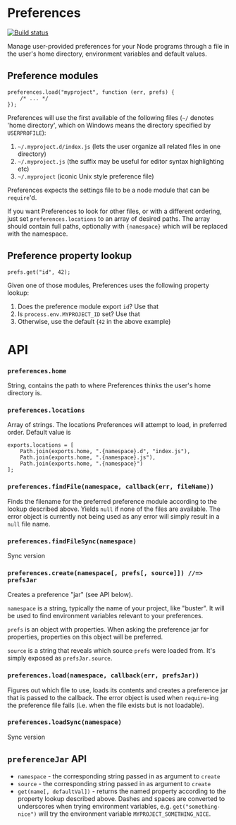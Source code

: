 # Preferences

[![Build status](https://secure.travis-ci.org/busterjs/preferences.png?branch=master)](http://travis-ci.org/busterjs/preferences)

Manage user-provided preferences for your Node programs through a file in the
user's home directory, environment variables and default values.

## Preference modules

    preferences.load("myproject", function (err, prefs) {
        /* ... */
    });

Preferences will use the first available of the following files (`~/` denotes
'home directory', which on Windows means the directory specified by
`USERPROFILE`):

1. `~/.myproject.d/index.js` (lets the user organize all related files in one
   directory)
2. `~/.myproject.js` (the suffix may be useful for editor syntax highlighting
   etc)
3. `~/.myproject` (iconic Unix style preference file)

Preferences expects the settings file to be a node module that can be
`require`'d.

If you want Preferences to look for other files, or with a different ordering,
just set `preferences.locations` to an array of desired paths. The array should
contain full paths, optionally with `{namespace}` which will be replaced with
the namespace.

## Preference property lookup

    prefs.get("id", 42);

Given one of those modules, Preferences uses the following property lookup:

1. Does the preference module export `id`? Use that
2. Is `process.env.MYPROJECT_ID` set? Use that
3. Otherwise, use the default (`42` in the above example)

# API

### `preferences.home`

String, contains the path to where Preferences thinks the user's home directory
is.

### `preferences.locations`

Array of strings. The locations Preferences will attempt to load, in preferred
order. Default value is

    exports.locations = [
        Path.join(exports.home, ".{namespace}.d", "index.js"),
        Path.join(exports.home, ".{namespace}.js"),
        Path.join(exports.home, ".{namespace}")
    ];

### `preferences.findFile(namespace, callback(err, fileName))`

Finds the filename for the preferred preference module according to the lookup
described above. Yields `null` if none of the files are available. The error
object is currently not being used as any error will simply result in a `null`
file name.

### `preferences.findFileSync(namespace)`

Sync version

### `preferences.create(namespace[, prefs[, source]]) //=> prefsJar`

Creates a preference "jar" (see API below).

`namespace` is a string, typically the name of your project, like "buster". It
will be used to find environment variables relevant to your preferences.

`prefs` is an object with properties. When asking the preference jar for
properties, properties on this object will be preferred.

`source` is a string that reveals which source `prefs` were loaded from. It's
simply exposed as `prefsJar.source`.

### `preferences.load(namespace, callback(err, prefsJar))`

Figures out which file to use, loads its contents and creates a preference
jar that is passed to the callback. The error object is used when `require`-ing
the preference file fails (i.e. when the file exists but is not loadable).

### `preferences.loadSync(namespace)`

Sync version

## `preferenceJar` API

* `namespace` - the corresponding string passed in as argument to `create`
* `source` - the corresponding string passed in as argument to `create`
* `get(name[, defaultVal])` - returns the named property according to the
  property lookup described above. Dashes and spaces are converted to
  underscores when trying environment variables, e.g. `get("something-nice")`
  will try the environment variable `MYPROJECT_SOMETHING_NICE`.
